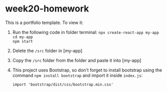 # week20-homework

This is a portfolio template. 
To view it: 

1. Run the following code in folder terminal:
`npx create-react-app my-app`<br />
`cd my-app`<br />
`npm start`<br />
2. Delete the `/src` folder in [my-app]

3. Copy the `/src` folder from the folder and paste it into [my-app]

4. This project uses Bootstrap, so don't forget to install bootstrap using the command `npm install bootstrap` and import it inside `index.js`:

   `import 'bootstrap/dist/css/bootstrap.min.css'`

